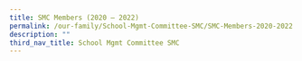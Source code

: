 ```yaml
---
title: SMC Members (2020 – 2022)
permalink: /our-family/School-Mgmt-Committee-SMC/SMC-Members-2020-2022
description: ""
third_nav_title: School Mgmt Committee SMC
---
```

